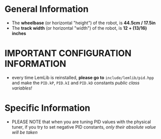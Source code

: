 # General Information
- The **wheelbase** (or horizontal "height") of the robot, is **44.5cm / 17.5in**
- The **track width** (or horizontal "width") of the robot, is **12 + (13/16) inches**

# IMPORTANT CONFIGURATION INFORMATION
- every time LemLib is reinstalled, **please go to** `include/lemlib/pid.hpp` and make the `PID.kP`, `PID.kI` and `PID.kD` constants *public class variables!*

# Specific Information
- PLEASE NOTE that when you are tuning PID values with the physical tuner, if you try to set negative PID constants, *only their absolute value will be taken*
